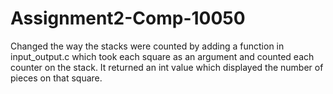 # Assignment2-Comp-10050

Changed the way the stacks were counted by adding a function in input_output.c which took each square as an argument and counted each counter on the stack. It returned an int value which displayed the number of pieces on that square.
